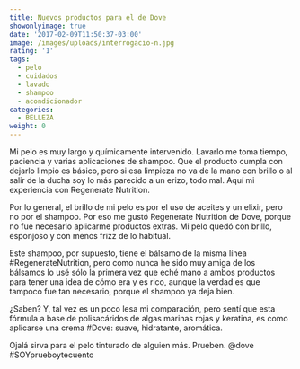 ```yaml
---
title: Nuevos productos para el de Dove
showonlyimage: true
date: '2017-02-09T11:50:37-03:00'
image: /images/uploads/interrogacio-n.jpg
rating: '1'
tags:
  - pelo
  - cuidados
  - lavado
  - shampoo
  - acondicionador
categories:
  - BELLEZA
weight: 0
---
```

Mi pelo es muy largo y químicamente intervenido. Lavarlo me toma tiempo, paciencia y varias aplicaciones de shampoo. Que el producto cumpla con dejarlo limpio es básico, pero si esa limpieza no va de la mano con brillo o al salir de la ducha soy lo más parecido a un erizo, todo mal. Aquí mi experiencia con Regenerate Nutrition. 

<!--more-->

Por lo general, el brillo de mi pelo es por el uso de aceites y un elixir, pero no por el shampoo. Por eso me gustó Regenerate Nutrition de Dove, porque no fue necesario aplicarme productos extras. Mi pelo quedó con brillo, esponjoso y con menos frizz de lo habitual.

Este shampoo, por supuesto, tiene el bálsamo de la misma línea #RegenerateNutrition, pero como nunca he sido muy amiga de los bálsamos lo usé sólo la primera vez que eché mano a ambos productos para tener una idea de cómo era y es rico, aunque la verdad es que tampoco fue tan necesario, porque el shampoo ya deja bien. 

¿Saben? Y, tal vez es un poco lesa mi comparación, pero sentí que esta fórmula a base de polisacáridos de algas marinas rojas y keratina, es como aplicarse una crema #Dove: suave, hidratante, aromática. 

Ojalá sirva para el pelo tinturado de alguien más. Prueben. @dove #SOYprueboytecuento
